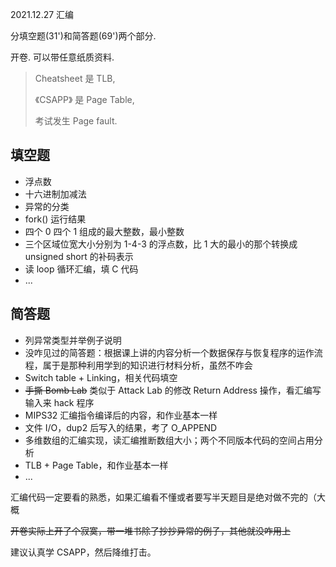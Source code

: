 2021.12.27  汇编

分填空题(31')和简答题(69')两个部分.

开卷. 可以带任意纸质资料.

> Cheatsheet 是 TLB,
>
> 《CSAPP》 是 Page Table,
>
> 考试发生 Page fault.

## 填空题

+ 浮点数
+ 十六进制加减法
+ 异常的分类
+ fork() 运行结果
+ 四个 0 四个 1 组成的最大整数，最小整数
+ 三个区域位宽大小分别为 1-4-3 的浮点数，比 1 大的最小的那个转换成 unsigned short 的补码表示
+ 读 loop 循环汇编，填 C 代码
+ ...

## 简答题

+ 列异常类型并举例子说明
+ 没咋见过的简答题：根据课上讲的内容分析一个数据保存与恢复程序的运作流程，属于是那种利用学到的知识进行材料分析，虽然不咋会
+ Switch table + Linking，相关代码填空
+ <s>手撕 Bomb Lab</s> 类似于 Attack Lab 的修改 Return Address 操作，看汇编写输入来 hack 程序
+ MIPS32 汇编指令编译后的内容，和作业基本一样
+ 文件 I/O，dup2 后写入的结果，考了 O_APPEND
+ 多维数组的汇编实现，读汇编推断数组大小；两个不同版本代码的空间占用分析
+ TLB + Page Table，和作业基本一样
+ ...



汇编代码一定要看的熟悉，如果汇编看不懂或者要写半天题目是绝对做不完的（大概

<s>开卷实际上开了个寂寞，带一堆书除了抄抄异常的例子，其他就没咋用上</s>

建议认真学 CSAPP，然后降维打击。

